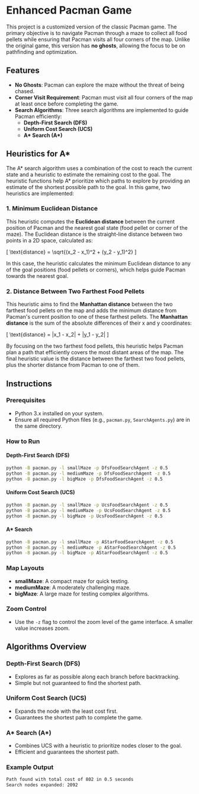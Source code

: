 
# Enhanced Pacman Game

This project is a customized version of the classic Pacman game. The primary objective is to navigate Pacman through a maze to collect all food pellets while ensuring that Pacman visits all four corners of the map. Unlike the original game, this version has **no ghosts**, allowing the focus to be on pathfinding and optimization.

## Features
- **No Ghosts**: Pacman can explore the maze without the threat of being chased.
- **Corner Visit Requirement**: Pacman must visit all four corners of the map at least once before completing the game.
- **Search Algorithms**: Three search algorithms are implemented to guide Pacman efficiently:
  - **Depth-First Search (DFS)**
  - **Uniform Cost Search (UCS)**
  - **A\* Search (A\*)**
  
## Heuristics for A*

The A* search algorithm uses a combination of the cost to reach the current state and a heuristic to estimate the remaining cost to the goal. The heuristic functions help A* prioritize which paths to explore by providing an estimate of the shortest possible path to the goal. In this game, two heuristics are implemented:

### 1. Minimum Euclidean Distance
This heuristic computes the **Euclidean distance** between the current position of Pacman and the nearest goal state (food pellet or corner of the maze). The Euclidean distance is the straight-line distance between two points in a 2D space, calculated as:

\[
\text{distance} = \sqrt{(x_2 - x_1)^2 + (y_2 - y_1)^2}
\]

In this case, the heuristic calculates the minimum Euclidean distance to any of the goal positions (food pellets or corners), which helps guide Pacman towards the nearest goal.

### 2. Distance Between Two Farthest Food Pellets
This heuristic aims to find the **Manhattan distance** between the two farthest food pellets on the map and adds the minimum distance from Pacman's current position to one of these farthest pellets. The **Manhattan distance** is the sum of the absolute differences of their x and y coordinates:

\[
\text{distance} = |x_1 - x_2| + |y_1 - y_2|
\]

By focusing on the two farthest food pellets, this heuristic helps Pacman plan a path that efficiently covers the most distant areas of the map. The final heuristic value is the distance between the farthest two food pellets, plus the shorter distance from Pacman to one of them.

## Instructions

### Prerequisites
- Python 3.x installed on your system.
- Ensure all required Python files (e.g., `pacman.py`, `SearchAgents.py`) are in the same directory.

### How to Run

#### Depth-First Search (DFS)
```bash
python -B pacman.py -l smallMaze -p DfsFoodSearchAgent -z 0.5
python -B pacman.py -l mediumMaze -p DfsFoodSearchAgent -z 0.5
python -B pacman.py -l bigMaze -p DfsFoodSearchAgent -z 0.5
```

#### Uniform Cost Search (UCS)
```bash
python -B pacman.py -l smallMaze -p UcsFoodSearchAgent -z 0.5
python -B pacman.py -l mediumMaze -p UcsFoodSearchAgent -z 0.5
python -B pacman.py -l bigMaze -p UcsFoodSearchAgent -z 0.5
```

#### A* Search
```bash
python -B pacman.py -l smallMaze -p AStarFoodSearchAgent -z 0.5
python -B pacman.py -l mediumMaze -p AStarFoodSearchAgent -z 0.5
python -B pacman.py -l bigMaze -p AStarFoodSearchAgent -z 0.5
```

### Map Layouts
- **smallMaze**: A compact maze for quick testing.
- **mediumMaze**: A moderately challenging maze.
- **bigMaze**: A large maze for testing complex algorithms.

### Zoom Control
- Use the `-z` flag to control the zoom level of the game interface. A smaller value increases zoom.

## Algorithms Overview

### Depth-First Search (DFS)
- Explores as far as possible along each branch before backtracking.
- Simple but not guaranteed to find the shortest path.

### Uniform Cost Search (UCS)
- Expands the node with the least cost first.
- Guarantees the shortest path to complete the game.

### A* Search (A\*)
- Combines UCS with a heuristic to prioritize nodes closer to the goal.
- Efficient and guarantees the shortest path.

### Example Output
```bash
Path found with total cost of 802 in 0.5 seconds
Search nodes expanded: 2092
```

